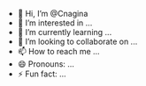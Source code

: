 - 👋 Hi, I’m @Cnagina
- 👀 I’m interested in ...
- 🌱 I’m currently learning ...
- 💞️ I’m looking to collaborate on ...
- 📫 How to reach me ...
- 😄 Pronouns: ...
- ⚡ Fun fact: ...

<!---
Cnagina/Cnagina is a ✨ special ✨ repository because its `README.md` (this file) appears on your GitHub profile.
You can click the Preview link to take a look at your changes.
--->

